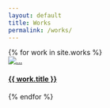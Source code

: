 ```yaml
---
layout: default
title: Works
permalink: /works/
---
```



<div class="container">
  <div class="row">
  {% for work in site.works %}
    <div class="col-md-4 col-xs-6">
      <a href="{{ work.url }}">
        <div class="thumbnail">
          <img src="/img/{{ work.icon }}" alt="...">
          <div class="caption"><h4>{{ work.title }}</h4></div>
        </div>
      </a> 
    </div>
  {% endfor %}
  </div>
</div>

